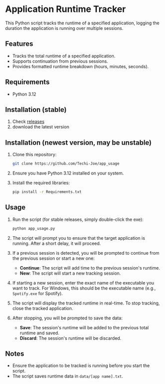 # Application Runtime Tracker

This Python script tracks the runtime of a specified application, logging the duration the application is running over multiple sessions.

## Features

- Tracks the total runtime of a specified application.
- Supports continuation from previous sessions.
- Provides formatted runtime breakdown (hours, minutes, seconds).

## Requirements

- Python 3.12

## Installation (stable)

1. Check [releases](https://github.com/Techi-Joe/app_usage/releases)
2. download the latest version

## Installation (newest version, may be unstable)

1. Clone this repository:
    ```sh
    git clone https://github.com/Techi-Joe/app_usage
    ```

2. Ensure you have Python 3.12 installed on your system.
3. Install the required libraries:
    ```sh
    pip install -r Requirements.txt
    ```

## Usage

1. Run the script (for stable releases, simply double-click the exe):
    ```sh
    python app_usage.py
    ```

2. The script will prompt you to ensure that the target application is running. After a short delay, it will proceed.

3. If a previous session is detected, you will be prompted to continue from the previous session or start a new one:
    - **Continue**: The script will add time to the previous session's runtime.
    - **New**: The script will start a new tracking session.

4. If starting a new session, enter the exact name of the executable you want to track. For Windows, this should be the executable name (e.g., `Spotify.exe` for Spotify).

5. The script will display the tracked runtime in real-time. To stop tracking, close the tracked application.

6. After stopping, you will be prompted to save the data:
    - **Save**: The session's runtime will be added to the previous total runtime and saved.
    - **Discard**: The session's runtime will be discarded.

## Notes

- Ensure the application to be tracked is running before you start the script.
- The script saves runtime data in `data/[app name].txt`.
